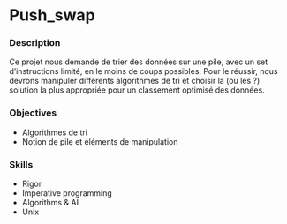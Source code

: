 # Push_swap
### Description
Ce projet nous demande de trier des données sur une pile, avec un set d’instructions limité, en le moins de coups possibles. Pour le réussir, nous devrons manipuler différents algorithmes de tri et choisir la (ou les ?) solution la plus appropriée pour un classement optimisé des données.
### Objectives
* Algorithmes de tri
* Notion de pile et éléments de manipulation
### Skills
* Rigor
* Imperative programming
* Algorithms & AI
* Unix